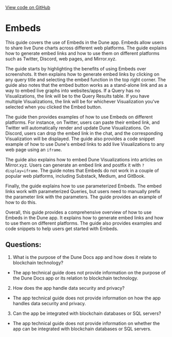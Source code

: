 [View code on GitHub](https://dune.com/docs/app/visualizations/embeds.md)

# Embeds

This guide covers the use of Embeds in the Dune app. Embeds allow users to share live Dune charts across different web platforms. The guide explains how to generate embed links and how to use them on different platforms such as Twitter, Discord, web pages, and Mirror.xyz. 

The guide starts by highlighting the benefits of using Embeds over screenshots. It then explains how to generate embed links by clicking on any query title and selecting the embed function in the top right corner. The guide also notes that the embed button works as a stand-alone link and as a way to embed live graphs into websites/apps. If a Query has no Visualizations, the link will be to the Query Results table. If you have multiple Visualizations, the link will be for whichever Visualization you've selected when you clicked the Embed button. 

The guide then provides examples of how to use Embeds on different platforms. For instance, on Twitter, users can paste their embed link, and Twitter will automatically render and update Dune Visualizations. On Discord, users can drop the embed link in the chat, and the corresponding Visualization will be displayed. The guide also provides a code snippet example of how to use Dune's embed links to add live Visualizations to any web page using an `iframe`. 

The guide also explains how to embed Dune Visualizations into articles on Mirror.xyz. Users can generate an embed link and postfix it with `?display=iframe`. The guide notes that Embeds do not work in a couple of popular web platforms, including Substack, Medium, and GitBook. 

Finally, the guide explains how to use parameterized Embeds. The embed links work with parameterized Queries, but users need to manually prefix the parameter link with the parameters. The guide provides an example of how to do this. 

Overall, this guide provides a comprehensive overview of how to use Embeds in the Dune app. It explains how to generate embed links and how to use them on different platforms. The guide also provides examples and code snippets to help users get started with Embeds.
## Questions: 
 1. What is the purpose of the Dune Docs app and how does it relate to blockchain technology?
- The app technical guide does not provide information on the purpose of the Dune Docs app or its relation to blockchain technology.

2. How does the app handle data security and privacy?
- The app technical guide does not provide information on how the app handles data security and privacy.

3. Can the app be integrated with blockchain databases or SQL servers?
- The app technical guide does not provide information on whether the app can be integrated with blockchain databases or SQL servers.
